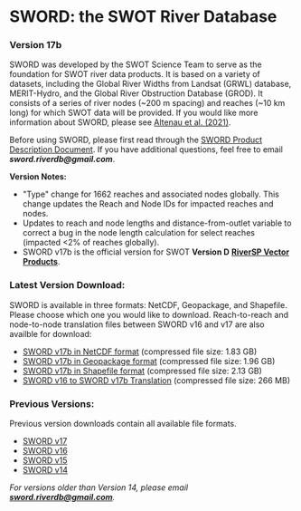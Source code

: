 # SWORD: the SWOT River Database

### Version 17b

SWORD was developed by the SWOT Science Team to serve as the foundation for SWOT river data products. It is based on a variety of datasets, including the Global River Widths from Landsat (GRWL) database, MERIT-Hydro, and the Global River Obstruction Database (GROD). It consists of a series of river nodes (~200 m spacing) and reaches (~10 km long) for which SWOT data will be provided. If you would like more information about SWORD, please see [Altenau et al. (2021)](https://agupubs.onlinelibrary.wiley.com/doi/abs/10.1029/2021WR030054).

Before using SWORD, please first read through the [SWORD Product Description Document](https://drive.google.com/file/d/1_1qmuJhL_Yd6ThW2QE4gW0G1eHH_XAer/view?usp=sharing). If you have additional questions, feel free to email **_sword.riverdb@gmail.com_**.

**Version Notes:**
- "Type" change for 1662 reaches and associated nodes globally. This change updates the Reach and Node IDs for impacted reaches and nodes. 
- Updates to reach and node lengths and distance-from-outlet variable to correct a bug in the node length calculation for select reaches (impacted <2% of reaches globally).
- SWORD v17b is the official version for SWOT **Version D** [**RiverSP Vector Products**](https://podaac.jpl.nasa.gov/SWOT?tab=datasets-information&sections=about). 

### Latest Version Download:

SWORD is available in three formats: NetCDF, Geopackage, and Shapefile. Please choose which one you would like to download. Reach-to-reach and node-to-node translation files between SWORD v16 and v17 are also availble for download:
- [SWORD v17b in NetCDF format](https://drive.google.com/file/d/1bLnagC9kzJZCDmlJ7s7zbSUstZp7Uc24/view?usp=sharing) (compressed file size: 1.83 GB)
- [SWORD v17b in Geopackage format](https://drive.google.com/file/d/1jpTEC1Fn-JSQ1CY6hQgdCzn39WG6KSjd/view?usp=sharing) (compressed file size: 1.96 GB)
- [SWORD v17b in Shapefile format](https://drive.google.com/file/d/17uH5RsyvVjM45JupjYTLNFIu2GMHvy3u/view?usp=sharing) (compressed file size: 2.13 GB)
- [SWORD v16 to SWORD v17b Translation](https://drive.google.com/file/d/1Rxem3pePie_Xdef5CdQrFtXllu2VTpm-/view?usp=sharing) (compressed file size: 266 MB)

### Previous Versions:

Previous version downloads contain all available file formats.
- [SWORD v17](https://drive.google.com/drive/folders/1zoguwPEehs_O7GV2mLChkE3tSTHs2h-Z?usp=sharing)
- [SWORD v16](https://drive.google.com/drive/folders/14MLBRuqqB3k0K8iAkDEd7XrhqS3_77jv?usp=sharing)
- [SWORD v15](http://gaia.geosci.unc.edu/SWORD/SWORD_v15.zip)
- [SWORD v14](http://gaia.geosci.unc.edu/SWORD/SWORD_v14.zip)

_For versions older than Version 14, please email **sword.riverdb@gmail.com**._